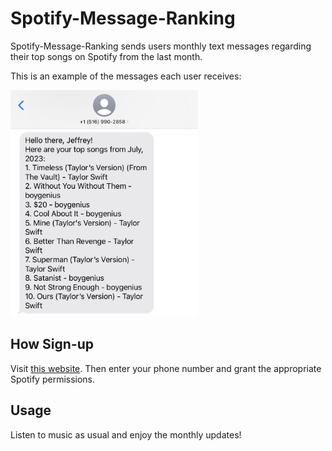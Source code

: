 # Spotify-Message-Ranking

Spotify-Message-Ranking sends users monthly text messages regarding their top songs on Spotify from the last month. 

This is an example of the messages each user receives:

<img src="example.png" alt="example message received by users" width="300">

## How Sign-up

Visit [this website](https://example.com/callback). Then enter your phone number and grant the appropriate Spotify permissions.

## Usage

Listen to music as usual and enjoy the monthly updates!
